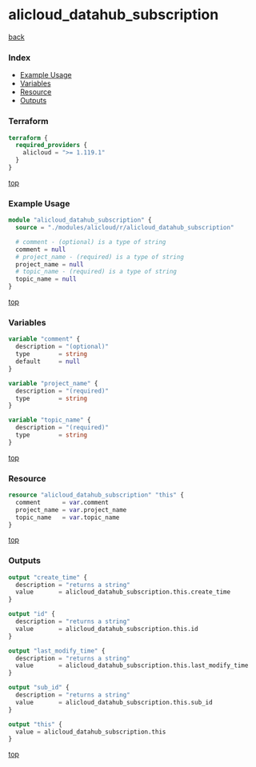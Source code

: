 # alicloud_datahub_subscription

[back](../alicloud.md)

### Index

- [Example Usage](#example-usage)
- [Variables](#variables)
- [Resource](#resource)
- [Outputs](#outputs)

### Terraform

```terraform
terraform {
  required_providers {
    alicloud = ">= 1.119.1"
  }
}
```

[top](#index)

### Example Usage

```terraform
module "alicloud_datahub_subscription" {
  source = "./modules/alicloud/r/alicloud_datahub_subscription"

  # comment - (optional) is a type of string
  comment = null
  # project_name - (required) is a type of string
  project_name = null
  # topic_name - (required) is a type of string
  topic_name = null
}
```

[top](#index)

### Variables

```terraform
variable "comment" {
  description = "(optional)"
  type        = string
  default     = null
}

variable "project_name" {
  description = "(required)"
  type        = string
}

variable "topic_name" {
  description = "(required)"
  type        = string
}
```

[top](#index)

### Resource

```terraform
resource "alicloud_datahub_subscription" "this" {
  comment      = var.comment
  project_name = var.project_name
  topic_name   = var.topic_name
}
```

[top](#index)

### Outputs

```terraform
output "create_time" {
  description = "returns a string"
  value       = alicloud_datahub_subscription.this.create_time
}

output "id" {
  description = "returns a string"
  value       = alicloud_datahub_subscription.this.id
}

output "last_modify_time" {
  description = "returns a string"
  value       = alicloud_datahub_subscription.this.last_modify_time
}

output "sub_id" {
  description = "returns a string"
  value       = alicloud_datahub_subscription.this.sub_id
}

output "this" {
  value = alicloud_datahub_subscription.this
}
```

[top](#index)